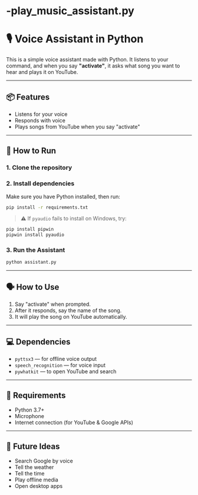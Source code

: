 # -play_music_assistant.py
# 🎙️ Voice Assistant in Python

This is a simple voice assistant made with Python. It listens to your command, and when you say **"activate"**, it asks what song you want to hear and plays it on YouTube.

---

## 📦 Features

- Listens for your voice
- Responds with voice
- Plays songs from YouTube when you say "activate"

---

## 🚀 How to Run

### 1. Clone the repository

### 2. Install dependencies
Make sure you have Python installed, then run:
```bash
pip install -r requirements.txt
```

> ⚠️ If `pyaudio` fails to install on Windows, try:
```bash
pip install pipwin
pipwin install pyaudio
```

### 3. Run the Assistant
```bash
python assistant.py
```

---

## 🗣️ How to Use

1. Say "activate" when prompted.
2. After it responds, say the name of the song.
3. It will play the song on YouTube automatically.

---

## 💻 Dependencies

- `pyttsx3` — for offline voice output
- `speech_recognition` — for voice input
- `pywhatkit` — to open YouTube and search

---

## 🔧 Requirements

- Python 3.7+
- Microphone
- Internet connection (for YouTube & Google APIs)

---

## 🤖 Future Ideas

- Search Google by voice
- Tell the weather
- Tell the time
- Play offline media
- Open desktop apps

